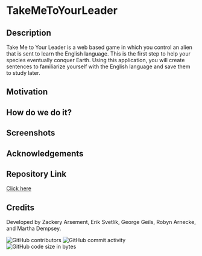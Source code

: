 # TakeMeToYourLeader

## Description
Take Me to Your Leader is a web based game in which you control an alien that is sent to learn the English language. This is the first step to help your species eventually conquer Earth. Using this application, you will create sentences to familiarize yourself with the English language and save them to study later.

## Motivation

## How do we do it?

## Screenshots

## Acknowledgements

## Repository Link
[Click here](https://github.com/ribbonanarchy/TakeMeToYourLeader)

## Credits
Developed by Zackery Arsement, Erik Svetlik, George Geils, Robyn Arnecke, and Martha Dempsey.

![GitHub contributors](https://img.shields.io/github/contributors/ribbonanarchy/TakeMeToYourLeader?style=for-the-badge) ![GitHub commit activity](https://img.shields.io/github/commit-activity/m/ribbonanarchy/TakeMeToYourLeader?style=for-the-badge) ![GitHub code size in bytes](https://img.shields.io/github/languages/code-size/ribbonanarchy/TakeMeToYourLeader?style=for-the-badge)